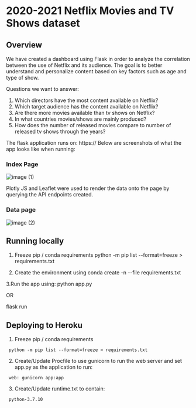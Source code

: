 # 2020-2021 Netflix Movies and TV Shows dataset
## Overview

We have created a dashboard using Flask in order to analyze the correlation between the use of Netflix and its audience. The goal is to better understand and personalize content based on key factors such as age and type of show. 

Questions we want to answer:
1.  Which directors have the most content available on Netflix?
2.	Which target audience has the content available on Netflix?
3.	Are there more movies available than tv shows on Netflix?
4.	In what countries movies/shows are mainly produced?
5.	How does the number of released movies compare to number of released tv shows through the years?

The flask application runs on: https://
Below are screenshots of what the app looks like when running:

### Index Page
![image (1)](https://user-images.githubusercontent.com/88614132/150798482-ec6c3fcd-c7f6-471c-9b47-202eb68e856f.png)

Plotly JS and Leaflet were used to render the data onto the page by querying the API endpoints created.

### Data page
![image (2)](https://user-images.githubusercontent.com/88614132/150798718-8bf90e34-dc7e-4a61-9118-80a7018de81c.png)






## Running locally

1. Freeze pip / conda requirements
python -m pip list --format=freeze > requirements.txt

2. Create the environment using
conda create -n <env> --file requirements.txt

3.Run the app using:
python app.py

OR

flask run
  
  
  
  
## Deploying to Heroku
1. Freeze pip / conda requirements
 ```
  python -m pip list --format=freeze > requirements.txt
 ```
2. Create/Update Procfile to use gunicorn to run the web server and set app.py as the application to run:
 ```
  web: gunicorn app:app
 ```
3. Create/Update runtime.txt to contain:
 ```
  python-3.7.10
 ```
